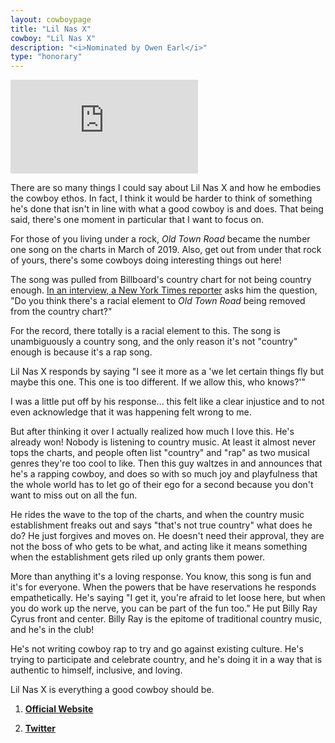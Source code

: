 ```yaml
---
layout: cowboypage
title: "Lil Nas X"
cowboy: "Lil Nas X"
description: "<i>Nominated by Owen Earl</i>"
type: "honorary"
---
```


<iframe id="youtube" src="https://www.youtube.com/embed/w2Ov5jzm3j8" frameborder="0" allow="accelerometer; autoplay; encrypted-media; gyroscope; picture-in-picture" allowfullscreen></iframe><br>

There are so many things I could say about Lil Nas X and how he embodies the cowboy ethos. In fact, I think it would be harder to think of something he's done that isn't in line with what a good cowboy is and does. That being said, there's one moment in particular that I want to focus on.

For those of you living under a rock, *Old Town Road* became the number one song on the charts in March of 2019. Also, get out from under that rock of yours, there's some cowboys doing interesting things out here!

The song was pulled from Billboard's country chart for not being country enough. [In an interview, a New York Times reporter](https://www.youtube.com/watch?v=ptKqFafZgCk) asks him the question, "Do you think there's a racial element to *Old Town Road* being removed from the country chart?"

For the record, there totally is a racial element to this. The song is unambiguously a country song, and the only reason it's not "country" enough is because it's a rap song.

Lil Nas X responds by saying "I see it more as a 'we let certain things fly but maybe this one. This one is too different. If we allow this, who knows?'"

I was a little put off by his response... this felt like a clear injustice and to not even acknowledge that it was happening felt wrong to me.

But after thinking it over I actually realized how much I love this. He's already won! Nobody is listening to country music. At least it almost never tops the charts, and people often list "country" and "rap" as two musical genres they're too cool to like. Then this guy waltzes in and announces that he's a rapping cowboy, and does so with so much joy and playfulness that the whole world has to let go of their ego for a second because you don't want to miss out on all the fun.

He rides the wave to the top of the charts, and when the country music establishment freaks out and says "that's not true country" what does he do? He just forgives and moves on. He doesn't need their approval, they are not the boss of who gets to be what, and acting like it means something when the establishment gets riled up only grants them power.

More than anything it's a loving response. You know, this song is fun and it's for everyone. When the powers that be have reservations he responds empathetically. He's saying "I get it, you're afraid to let loose here, but when you do work up the nerve, you can be part of the fun too." He put Billy Ray Cyrus front and center. Billy Ray is the epitome of traditional country music, and he's in the club!

He's not writing cowboy rap to try and go against existing culture. He's trying to participate and celebrate country, and he's doing it in a way that is authentic to himself, inclusive, and loving.

Lil Nas X is everything a good cowboy should be.

1. [**Official Website**](http://www.lilnasx.com/)

2. [**Twitter**](https://twitter.com/LilNasX)
